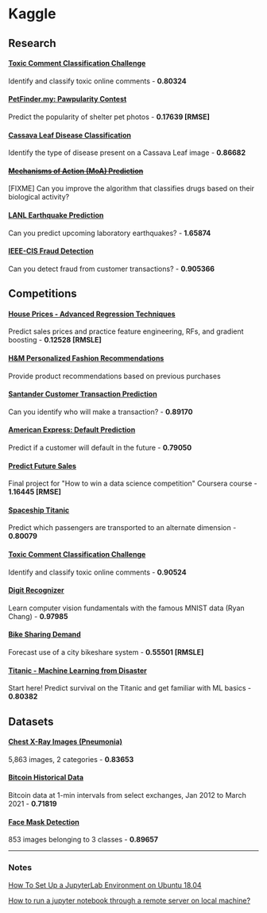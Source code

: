 # Kaggle

## Research

#### [Toxic Comment Classification Challenge](jigsaw-toxic-comment-classification-challenge/jigsaw-toxic-comment-classification-challenge.ipynb)
Identify and classify toxic online comments - **0.80324**

#### [PetFinder.my: Pawpularity Contest](petfinder-pawpularity-score/petfinder-pawpularity-score.ipynb)
Predict the popularity of shelter pet photos - **0.17639 [RMSE]**

#### [Cassava Leaf Disease Classification](cassava-leaf-disease-classification/cassava-leaf-disease-classification.ipynb)
Identify the type of disease present on a Cassava Leaf image - **0.86682**

#### ~~[Mechanisms of Action (MoA) Prediction](lish-moa/lish-moa.ipynb)~~
[FIXME] Can you improve the algorithm that classifies drugs based on their biological activity?

#### [LANL Earthquake Prediction](LANL-Earthquake-Prediction/LANL-Earthquake-Prediction.ipynb)
Can you predict upcoming laboratory earthquakes? - **1.65874**

#### [IEEE-CIS Fraud Detection](ieee-fraud-detection/ieee-fraud-detection.ipynb)
Can you detect fraud from customer transactions? - **0.905366**

## Competitions

#### [House Prices - Advanced Regression Techniques](house-prices-advanced-regression-techniques/house-prices-advanced-regression-techniques.ipynb)
Predict sales prices and practice feature engineering, RFs, and gradient boosting - **0.12528 [RMSLE]**

#### [H&M Personalized Fashion Recommendations](h-and-m-personalized-fashion-recommendations/h-and-m-personalized-fashion-recommendations.ipynb)
Provide product recommendations based on previous purchases

#### [Santander Customer Transaction Prediction](santander-customer-transaction-prediction/model_v1.ipynb)
Can you identify who will make a transaction? - **0.89170**

#### [American Express: Default Prediction](amex-default-prediction/catboost-base-model-v2.ipynb)
Predict if a customer will default in the future - **0.79050**

#### [Predict Future Sales](c_competitive-data-science-predict-future-sales.ipynb)
Final project for "How to win a data science competition" Coursera course - **1.16445 [RMSE]**

#### [Spaceship Titanic](c_spaceship-titanic.ipynb)
Predict which passengers are transported to an alternate dimension - **0.80079**

#### [Toxic Comment Classification Challenge](c_jigsaw-toxic-comment-classification-challenge.ipynb)
Identify and classify toxic online comments - **0.90524**

#### [Digit Recognizer](c_digit-recognizer.ipynb)
Learn computer vision fundamentals with the famous MNIST data (Ryan Chang) - **0.97985**

#### [Bike Sharing Demand](bike-sharing-demand/bike-sharing-demand.ipynb)
Forecast use of a city bikeshare system - **0.55501 [RMSLE]**

#### [Titanic - Machine Learning from Disaster](titanic/titanic.ipynb)
Start here! Predict survival on the Titanic and get familiar with ML basics - **0.80382**

## Datasets

#### [Chest X-Ray Images (Pneumonia)](paultimothymooney_chest-xray-pneumonia/chest-xray-pneumonia.ipynb)
5,863 images, 2 categories - **0.83653**

#### [Bitcoin Historical Data](mczielinski_bitcoin-historical-data/mczielinski_bitcoin-historical-data.ipynb)
Bitcoin data at 1-min intervals from select exchanges, Jan 2012 to March 2021 - **0.71819**

#### [Face Mask Detection](andrewmvd_face_mask_detection.ipynb)
853 images belonging to 3 classes - **0.89657**

----
### Notes

[How To Set Up a JupyterLab Environment on Ubuntu 18.04](https://www.digitalocean.com/community/tutorials/how-to-set-up-a-jupyterlab-environment-on-ubuntu-18-04#step-6-setting-up-a-systemd-service)

[How to run a jupyter notebook through a remote server on local machine?](https://stackoverflow.com/a/69244262)
